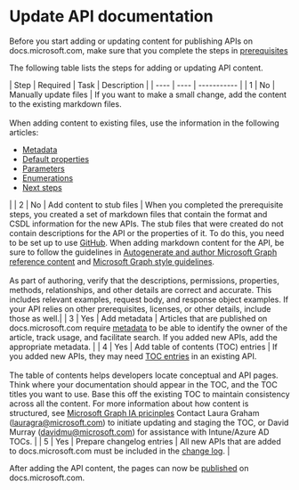 # Update API documentation 

Before you start adding or updating content for publishing APIs on docs.microsoft.com, make sure that you complete the steps in [prerequisites](graph-prerequisites-existing.md)

The following table lists the steps for adding or updating API content.

| Step | Required | Task | Description |
| ---- | ---- | ----------- |
| 1 | No | Manually update files | If you want to make a small change, add the content to the existing markdown files.<br><br>When adding content to existing files, use the information in the following articles:<br><ul><li>[Metadata](https://msgo.azurewebsites.net/add/document/guidelines/metadata.html)</li><li>[Default properties](https://msgo.azurewebsites.net/add/document/guidelines/default-properties.html)</li><li>[Parameters](https://msgo.azurewebsites.net/add/document/guidelines/parameters.html)</li><li>[Enumerations](https://msgo.azurewebsites.net/add/document/guidelines/enumerations.html)</li><li>[Next steps](https://msgo.azurewebsites.net/add/document/guidelines/next-steps-and-see-also.html)</li></ul>|
| 2 | No | Add content to stub files | When you completed the prerequisite steps, you created a set of markdown files that contain the format and CSDL information for the new APIs. The stub files that were created do not contain descriptions for the API or the properties of it. To do this, you need to be set up to use [GitHub](https://msgo.azurewebsites.net/add/document/manage-content/get-started-with-github.html). When adding markdown content for the API, be sure to follow the guidelines in [Autogenerate and author Microsoft Graph reference content](https://msgo.azurewebsites.net/add/document/guidelines/auto-generate-and-author-content.html) and [Microsoft Graph style guidelines](https://msgo.azurewebsites.net/add/document/guidelines/style.html).<br><br>As part of authoring, verify that the descriptions, permissions, properties, methods, relationships, and other details are correct and accurate. This includes relevant examples, request body, and response object examples. If your API relies on other prerequisites, licenses, or other details, include those as well.|
| 3 | Yes | Add metadata | Articles that are published on docs.microsoft.com require [metadata](https://msgo.azurewebsites.net/add/document/guidelines/metadata.html) to be able to identify the owner of the article, track usage, and facilitate search. If you added new APIs, add the appropriate metadata. |
| 4 | Yes | Add table of contents (TOC) entries | If you added new APIs, they may need [TOC entries](https://msgo.azurewebsites.net/add/document/guidelines/toc-and-topic-title.html) in an existing API.<br><br>The table of contents helps developers locate conceptual and API pages. Think where your documentation should appear in the TOC, and the TOC titles you want to use. Base this off the existing TOC to maintain consistency across all the content. For more information about how content is structured, see [Microsoft Graph IA pricinples](https://msgo.azurewebsites.net/add/document/guidelines/ia-principles.html) Contact Laura Graham (lauragra@microsoft.com) to initiate updating and staging the TOC, or David Murray (davidmu@microsoft.com) for assistance with Intune/Azure AD TOCs. |
| 5 | Yes | Prepare changelog entries | All new APIs that are added to docs.microsoft.com must be included in the [change log](https://msgo.azurewebsites.net/add/document/guidelines/changelog.html). |

After adding the API content, the pages can now be [published](graph-publish.md) on docs.microsoft.com.
